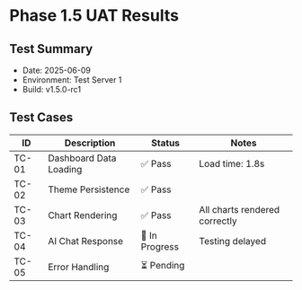 # Phase 1.5 UAT Results

## Test Summary
- Date: 2025-06-09
- Environment: Test Server 1
- Build: v1.5.0-rc1

## Test Cases
| ID | Description | Status | Notes |
|----|-------------|--------|-------|
| TC-01 | Dashboard Data Loading | ✅ Pass | Load time: 1.8s |
| TC-02 | Theme Persistence | ✅ Pass | |
| TC-03 | Chart Rendering | ✅ Pass | All charts rendered correctly |
| TC-04 | AI Chat Response | 🚧 In Progress | Testing delayed |
| TC-05 | Error Handling | ⏳ Pending | |
